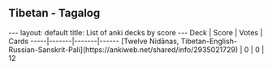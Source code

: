 <h2>Tibetan  -  Tagalog</h2>
---
layout: default
title: List of anki decks by score
---
Deck | Score | Votes | Cards
-----|-------|-------|------
[Twelve Nidānas, Tibetan-English-Russian-Sanskrit-Pali](https://ankiweb.net/shared/info/2935021729) | 0 | 0 | 12
